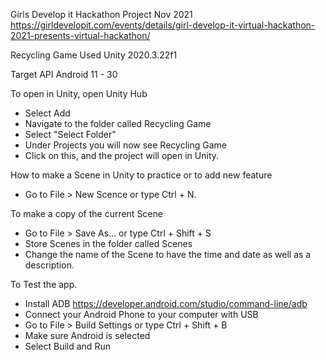 Girls Develop it Hackathon Project 
Nov 2021
https://girldevelopit.com/events/details/girl-develop-it-virtual-hackathon-2021-presents-virtual-hackathon/

Recycling Game
Used Unity 2020.3.22f1

Target API Android 11 - 30


To open in Unity, open Unity Hub
* Select Add 
* Navigate to the folder called Recycling Game
* Select "Select Folder"
* Under Projects you will now see Recycling Game
* Click on this, and the project will open in Unity. 


How to make a Scene in Unity to practice or to add new feature
* Go to File > New Scence or type Ctrl + N.

To make a copy of the current Scene
* Go to File > Save As... or type Ctrl + Shift + S
* Store Scenes in the folder called Scenes
* Change the name of the Scene to have the time and date as well as a description. 

To Test the app.
* Install ADB https://developer.android.com/studio/command-line/adb
* Connect your Android Phone to your computer with USB
* Go to File > Build Settings or type Ctrl + Shift + B
* Make sure Android is selected
* Select Build and Run

